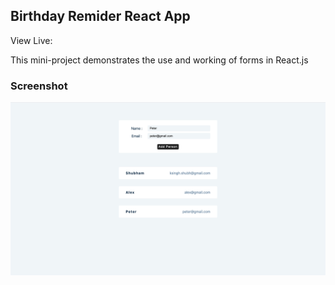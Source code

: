 ## Birthday Remider React App

View Live:

This mini-project demonstrates the use and working of forms in React.js

### Screenshot

![](screenshot.png)

